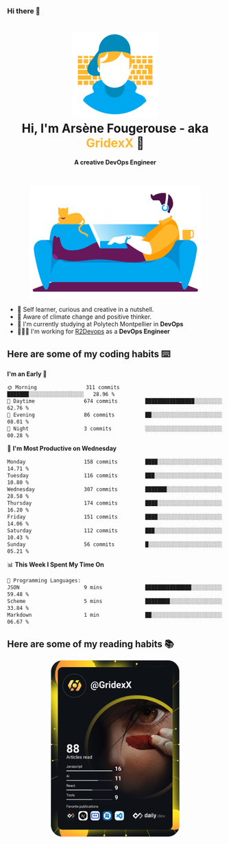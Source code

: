 ### Hi there 👋

<!--
**GridexX/gridexx** is a ✨ _special_ ✨ repository because its `README.md` (this file) appears on your GitHub profile.

Here are some ideas to get you started:

- 🔭 I’m currently working on ...
- 🌱 I’m currently learning ...
- 👯 I’m looking to collaborate on ...
- 🤔 I’m looking for help with ...
- 💬 Ask me about ...
- 📫 How to reach me: ...
- 😄 Pronouns: ...
- ⚡ Fun fact: ...
-->


<!-- Header -->
<h1 align="center">
  <img src="./images/user_profile.png" width="200">
  <br>
  Hi, I'm Arsène Fougerouse - aka <span style="color:#ffb72e">GridexX</span> 👋
</h1>


<p align="center">
  <b>A creative DevOps Engineer </b>
</p>
<br/>
<p align="center">
  <img src="./images/man_couch.png" width="400">
</p>

- 🎨 Self learner, curious and creative in a nutshell. 
- 🌱 Aware of climate change and positive thinker.
- 📕 I'm currently studying at Polytech Montpellier in **DevOps**
- 👨🏻‍💻 I'm working for [R2Devops](https://r2devops.io) as a **DevOps Engineer**


## Here are some of my coding habits ⌨️

<!-- Add a section about tech and Ops stack
  Like this one : https://github.com/Xanthus58#-tech-stack
-->
<!--START_SECTION:waka-->
**I'm an Early 🐤** 

```text
🌞 Morning                311 commits         ███████░░░░░░░░░░░░░░░░░░   28.96 % 
🌆 Daytime                674 commits         ████████████████░░░░░░░░░   62.76 % 
🌃 Evening                86 commits          ██░░░░░░░░░░░░░░░░░░░░░░░   08.01 % 
🌙 Night                  3 commits           ░░░░░░░░░░░░░░░░░░░░░░░░░   00.28 % 
```
📅 **I'm Most Productive on Wednesday** 

```text
Monday                   158 commits         ████░░░░░░░░░░░░░░░░░░░░░   14.71 % 
Tuesday                  116 commits         ███░░░░░░░░░░░░░░░░░░░░░░   10.80 % 
Wednesday                307 commits         ███████░░░░░░░░░░░░░░░░░░   28.58 % 
Thursday                 174 commits         ████░░░░░░░░░░░░░░░░░░░░░   16.20 % 
Friday                   151 commits         ████░░░░░░░░░░░░░░░░░░░░░   14.06 % 
Saturday                 112 commits         ███░░░░░░░░░░░░░░░░░░░░░░   10.43 % 
Sunday                   56 commits          █░░░░░░░░░░░░░░░░░░░░░░░░   05.21 % 
```


📊 **This Week I Spent My Time On** 

```text
💬 Programming Languages: 
JSON                     9 mins              ███████████████░░░░░░░░░░   59.48 % 
Scheme                   5 mins              ████████░░░░░░░░░░░░░░░░░   33.84 % 
Markdown                 1 min               ██░░░░░░░░░░░░░░░░░░░░░░░   06.67 % 
```


<!--END_SECTION:waka-->

## Here are some of my reading habits 📚
<div  align="center">
  <img src="./images/devcard.svg" width="300">
</div>
